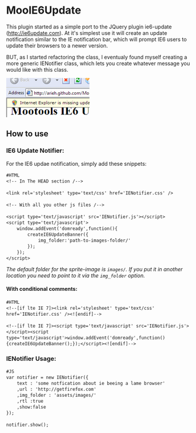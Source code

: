 MooIE6Update
============
This plugin started as a simple port to the JQuery plugin ie6-update (http://ie6update.com). At it's simplest use it will create an update notification similar to the IE notification bar, which will prompt IE6 users to update their browsers to a newer version.

BUT, as I started refactoring the class, I eventualy found myself creating a more generic IENotifier class, which lets you create whatever message you would like with this class.

![Screenshot](http://github.com/arieh/MooIE6Update/raw/master/screenshot.png)


How to use
-----------

### IE6 Update Notifier:

For the IE6 updae notification, simply add these snippets:

	#HTML
	<!-- In The HEAD section /--> 

	<link rel='stylesheet' type='text/css' href='IENotifier.css' />
	
	<!-- With all you other js files /-->

	<script type='text/javascript' src='IENotifier.js'></script>
	<script type='text/javascript'>
		window.addEvent('domready',function(){
			createIE6UpdateBanner({
				img_folder:'path-to-images-folder/' 
			});
		});
	</script>

_The default folder for the sprite-image is `images/`. If you put it in another location you need to point to it via the `img_folder` option._


#### With conditional comments:

	#HTML
	<!--[if lte IE 7]><link rel='stylesheet' type='text/css' href='IENotifier.css' /><![endif]-->
	
	<!--[if lte IE 7]><script type='text/javascript' src='IENotifier.js'></script><script type='text/javascript'>window.addEvent('domready',function(){createIE6UpdateBanner();});</script><![endif]-->
	
### IENotifier Usage:

	#JS
	var notifier = new IENotifier({
		text : 'some notfication about ie beeing a lame browser'
		,url : 'http://getfirefox.com'
		,img_folder : 'assets/images/'
		,rtl :true
		,show:false
	});
	
	notifier.show();